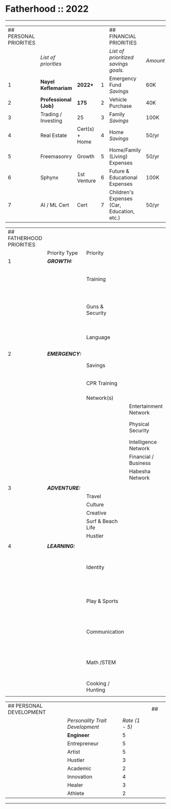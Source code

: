 # Fatherhood :: 2022

* * *

|     |     |     |     |     |     |
| --- | --- | --- | --- | --- | --- |
| ## PERSONAL PRIORITIES |     |     |     | ## FINANCIAL PRIORITIES |     |     |
|     | _List of priorities_ |     |     | _List of prioritized savings goals._ | _Amount_ |
| 1   | **Nayel Keflemariam** | **2022+** | 1   | Emergency Fund _Savings_ | 60K |
| 2   | **Professional (Job)** | **175** | 2   | Vehicle Purchase | 40K |
| 3   | Trading / Investing | 25  | 3   | Family _Savings_ | 100K |
| 4   | Real Estate | Cert(s) + Home | 4   | Home _Savings_ | 50/yr |
| 5   | Freemasonry | Growth | 5   | Home/Family (Living) Expenses | 50/yr |
| 6   | Sphynx | 1st Venture | 6   | Future & Educational Expenses | 100K |
| 7   | AI / ML Cert | Cert | 7   | Children's Expenses (Car, Education, etc.) | 50/yr |

|     |     |     |     |     |     |
| --- | --- | --- | --- | --- | --- |
| ## FATHERHOOD PRIORITIES |     |     |     |     |     |
|     | Priority Type | Priority |     | Purpose |     |
| 1   | **_GROWTH:_** |     |     |     |     |
|     |     | Training |     | Physical Training, Spiritual Training |     |
|     |     | Guns & Security |     | Acquire Guns (3 Personal, Automatic), Storage & Training |     |
|     |     | Language |     | Learn Chinese, Arabic |     |
|     |     |     |     |     |     |
| 2   | **_EMERGENCY:_** |     |     |     |     |
|     |     | Savings |     | Financial Security |     |
|     |     | CPR Training |     | Health preparedness; Boy Scouts? |     |
|     |     | Network(s) |     |     |     |
|     |     |     | Entertainment Network |     |     |
|     |     |     | Physical Security | Protection; Physical Protection |     |
|     |     |     | Intelligence Network |     |     |
|     |     |     | Financial / Business |     |     |
|     |     |     | Habesha Network |     |     |
|     |     |     |     |     |     |
| 3   | **_ADVENTURE:_** |     |     |     |     |
|     |     | Travel |     |     |     |
|     |     | Culture |     |     |     |
|     |     | Creative |     |     |     |
|     |     | Surf & Beach Life |     |     |     |
|     |     | Hustler |     |     |     |
|     |     |     |     |     |     |
| 4   | **_LEARNING:_** |     |     |     |     |
|     |     | Identity |     | Culture; Language; Religion; Travel; Tradition |     |
|     |     | Play & Sports |     | SOCCER! Tennis, Basketball, Track & Swimming |     |
|     |     | Communication |     | Teach Nayel how to communicate + listen |     |
|     |     | Math /STEM |     | Develop skillset early. Aggressively w/high standards |     |
|     |     | Cooking / Hunting |     | Enjoyable family time |     |
|     |     |     |     |     |     |

|     |     |     |     |     |     |
| --- | --- | --- | --- | --- | --- |
| ## PERSONAL DEVELOPMENT |     |     |     | ##  |     |     |
|     | _Personality Trait Development_ | _Rate (1 - 5)_ |     |     |     |
|     | **Engineer** | 5   |     |     |     |
|     | Entrepreneur | 5   |     |     |     |
|     | Artist | 5   |     |     |     |
|     | Hustler | 3   |     |     |     |
|     | Academic | 2   |     |     |     |
|     | Innovation | 4   |     |     |     |
|     | Healer | 3   |     |     |     |
|     | Athlete | 2   |     |     |     |

* * *
